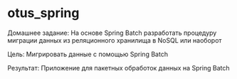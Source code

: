 # otus_spring
Домашнее задание: На основе Spring Batch разработать процедуру миграции данных из реляционного хранилища в NoSQL или наоборот

Цель: Мигрировать данные с помощью Spring Batch

Результат: Приложение для пакетных обработок данных на Spring Batch
